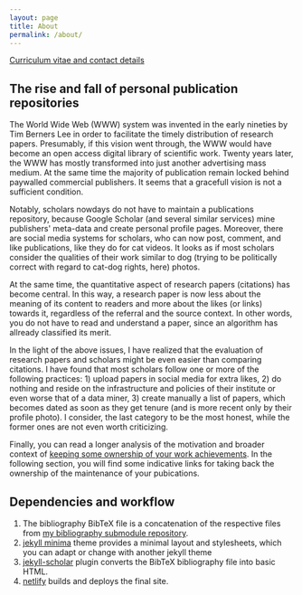 ```yaml
---
layout: page
title: About
permalink: /about/
---
```


[Curriculum vitae and contact details](https://vita.epidro.me/about)

## The rise and fall of personal publication repositories 
The World Wide Web (WWW) system was invented in the early nineties by Tim Berners Lee in order to facilitate the timely distribution of research papers. Presumably, if this vision went through, the WWW would have become an open access digital library of scientific work. Twenty years later, the WWW has mostly transformed into just another advertising mass medium. At the same time the majority of publication remain locked behind paywalled commercial publishers. It seems that a gracefull vision is not a sufficient condition. 

Notably, scholars nowdays do not have to maintain a publications repository, because Google Scholar (and several similar services) mine publishers' meta-data and create personal profile pages. Moreover, there are social media systems for scholars, who can now post, comment, and like publications, like they do for cat videos. It looks as if most scholars consider the qualities of their work similar to dog (trying to be politically correct with regard to cat-dog rights, here) photos.

At the same time, the quantitative aspect of research papers (citations) has become central. In this way, a research paper is now less about the meaning of its content to readers and more about the likes (or links) towards it, regardless of the referral and the source context. In other words, you do not have to read and understand a paper, since an algorithm has allready classified its merit. 

In the light of the above issues, I have realized that the evaluation of research papers and scholars might be even easier than comparing citations. I have found that most scholars follow one or more of the following practices: 1) upload papers in social media for extra likes, 2) do nothing and reside on the infrastructure and policies of their institute or even worse that of a data miner, 3) create manually a list of papers, which becomes dated as soon as they get tenure (and is more recent only by their profile photo). I consider, the last category to be the most honest, while the former ones are not even worth criticizing. 

Finally, you can read a longer analysis of the motivation and broader context of [keeping some ownership of your work achievements](https://scholar.epidro.me/chorianopoulos_2020). In the following section, you will find some indicative links for taking back the ownership of the maintenance of your pubications. 

## Dependencies and workflow
1. The bibliography BibTeX file is a concatenation of the respective files from [my bibliography submodule repository](https://github.com/epidrome/bib).
2. [jekyll minima](https://github.com/jekyll/minima) theme provides a minimal layout and stylesheets, which you can adapt or change with another jekyll theme
3. [jekyll-scholar](https://github.com/inukshuk/jekyll-scholar) plugin converts the BibTeX bibliography file into basic HTML.
4. [netlify](https://www.netlify.com) builds and deploys the final site.
